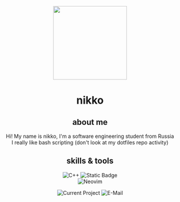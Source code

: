 <div align="center" text-align="center" style="inline-block">
  
<img src="https://wsrv.nl/?url=https://avatars.githubusercontent.com/u/35370166&mask=circle" height="200">

<h1>nikko</h1>

<h2>about me</h2>

Hi! My name is nikko, I'm a software engineering student from Russia<br>
I really like bash scripting (don't look at my dotfiles repo activity)

<h2>skills & tools</h2>

![C++](https://img.shields.io/badge/c%2B%2B-%23362E2E?style=for-the-badge&logo=cplusplus&logoColor=%23362E2E&labelColor=%23FFA795)
![Static Badge](https://img.shields.io/badge/typescript-%23362E2E?style=for-the-badge&logo=typescript&logoColor=%23362E2E&labelColor=%23FFA795)
<br>
![Neovim](https://img.shields.io/badge/neovim-%23362E2E?style=for-the-badge&logo=neovim&logoColor=%23362E2E&labelColor=%23FFA795)



![Current Project](https://img.shields.io/badge/current%20project-none-%23362E2E?style=for-the-badge&logo=git&logoColor=%23362E2E&labelColor=%23FFA795)
![E-Mail](https://img.shields.io/badge/email-nikko%40waifu.club-%23362E2E?style=for-the-badge&logo=gmail&logoColor=%23362E2E&labelColor=%23FFA795)

</div>
